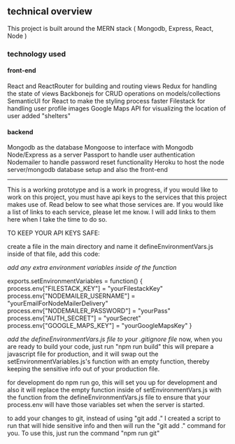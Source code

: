 
## technical overview ##

This project is built around the MERN stack ( Mongodb, Express, React, Node )

### technology used ###

#### front-end ####
React and ReactRouter for building and routing views
Redux for handling the state of views
Backbonejs for CRUD operations on models/collections
SemanticUI for React to make the styling process faster
Filestack for handling user profile images 
Google Maps API for visualizing the location of user added "shelters"

#### backend ####
Mongodb as the database
Mongoose to interface with Mongodb
Node/Express as a server
Passport to handle user authentication
Nodemailer to handle password reset functionality 
Heroku to host the node server/mongodb database setup and also the front-end

******************************************

This is a working prototype and is a work in progress, if you would like to work on this project, you must have api keys to the services that this project makes use of. Read below to see what those services are. If you would like a list of links to each service, please let me know. I will add links to them here when I take the time to do so. 

TO KEEP YOUR API KEYS SAFE:

create a file in the main directory and name it defineEnvironmentVars.js  inside of that file, add this code:

*add any extra environment variables inside of the function*

exports.setEnvironmentVariables = function() {
	process.env["FILESTACK_KEY"] = "yourFilestackKey"
	process.env["NODEMAILER_USERNAME"] = "yourEmailForNodeMailerDelivery"
	process.env["NODEMAILER_PASSWORD"] = "yourPass"
	process.env["AUTH_SECRET"] = "yourSecret"
	process.env["GOOGLE_MAPS_KEY"] = "yourGoogleMapsKey"
}

*add the defineEnvironmentVars.js file to your .gitignore file*
now, when you are ready to build your code, just run "npm run build" this will prepare a javascript file for production, and it will swap out the setEnvironmentVariables.js's function with an empty function, thereby keeping the sensitive info out of your production file.

for development do npm run go, this will set you up for development and also it will replace the empty function inside of setEnvironmentVars.js with the function from the defineEnvironmentVars.js file to ensure that your process.env will have those variables set when the server is started.

to add your changes to git, instead of using "git add ." I created a script to run that will hide sensitive info and then will run the "git add ." command for you. To use this, just run the command "npm run git"
